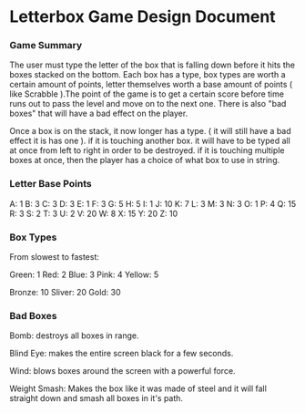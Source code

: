 # Letterbox Game Design Document

### Game Summary

The user must type the letter of the box that is falling down before it hits the boxes stacked on the bottom. 
Each box has a type, box types are worth a certain amount of points, letter themselves worth a base amount of points 
( like Scrabble ).The point of the game is to get a certain score before time runs out to pass the level and move on to the next one.
There is also "bad boxes" that will have a bad effect on the player.

Once a box is on the stack, it now longer has a type. ( it will still have a bad effect it is has one ). if it is 
touching another box. it will have to be typed all at once from left to right in order to be destroyed. if it is 
touching multiple boxes at once, then the player has a choice of what box to use in string.   

### Letter Base Points

A: 1
B: 3
C: 3
D: 3
E: 1
F: 3
G: 5
H: 5
I: 1
J: 10
K: 7
L: 3
M: 3
N: 3
O: 1
P: 4
Q: 15
R: 3
S: 2
T: 3
U: 2
V: 20
W: 8
X: 15
Y: 20
Z: 10

### Box Types

From slowest to fastest:

Green: 1
Red: 2
Blue: 3
Pink: 4
Yellow: 5

Bronze: 10
Sliver: 20
Gold: 30 

### Bad Boxes

Bomb: destroys all boxes in range.

Blind Eye: makes the entire screen black for a few seconds.

Wind: blows boxes around the screen with a powerful force.

Weight Smash: Makes the box like it was made of steel and it will fall straight down and smash all boxes in it's path.

 
